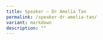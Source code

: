 ```yaml
---
title: Speaker – Dr Amelia Tan
permalink: /speaker-dr-amelia-tan/
variant: markdown
description: ""
---
```

